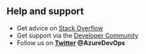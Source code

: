 <a id="provide-feedback"></a>

## Help and support

* Get advice on [Stack Overflow](https://stackoverflow.com/questions/tagged/azure-devops)
* Get support via the [Developer Community](https://developercommunity.visualstudio.com/spaces/21/index.html)
* Follow us on <strong>[Twitter](https://twitter.com/AzureDevOps) @AzureDevOps</strong>
